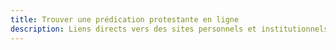 ```yaml
---
title: Trouver une prédication protestante en ligne
description: Liens directs vers des sites personnels et institutionnels qui proposent régulièrement des prédications en ligne. 
---
```


